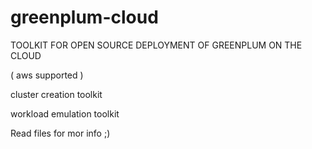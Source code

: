 # greenplum-cloud
TOOLKIT FOR OPEN SOURCE DEPLOYMENT OF GREENPLUM ON THE CLOUD

( aws supported )

cluster creation toolkit

workload emulation toolkit

Read files for mor info ;)


